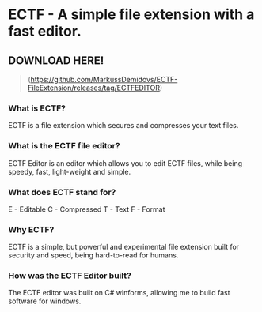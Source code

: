 # ECTF - A simple file extension with a fast editor.

## DOWNLOAD HERE!
> (https://github.com/MarkussDemidovs/ECTF-FileExtension/releases/tag/ECTFEDITOR)

### What is ECTF?
ECTF is a file extension which secures and compresses your text files.

### What is the ECTF file editor?
ECTF Editor is an editor which allows you to edit ECTF files, while being speedy, fast, light-weight and simple.

### What does ECTF stand for?
E - Editable C - Compressed T - Text F - Format

### Why ECTF?
ECTF is a simple, but powerful and experimental file extension built for security and speed, being hard-to-read for humans.

### How was the ECTF Editor built?
The ECTF editor was built on C# winforms, allowing me to build fast software for windows.
